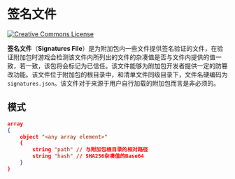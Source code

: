# 签名文件

<a rel="license" href="http://creativecommons.org/licenses/by-nc-sa/4.0/"><img alt="Creative Commons License" style="border-width:0" src="https://mirrors.creativecommons.org/presskit/buttons/80x15/svg/by-nc-sa.svg" /></a>

**签名文件**（**Signatures File**）是为附加包内一些文件提供签名验证的文件，在验证附加包时游戏会检测该文件内所列出的文件的杂凑值是否与文件内提供的值一致，若一致，该包将会标记为已信任。该文件能够为附加包开发者提供一定的防篡改功能。该文件位于附加包的根目录中，和清单文件同级目录下，文件名硬编码为`signatures.json`。该文件对于来源于用户自行加载的附加包而言是非必须的。

## 模式

```json
array
{
    object "<any array element>"
    {
        string "path" // 与附加包根目录的相对路径
        string "hash" // SHA256杂凑值的Base64
    }
}
```
